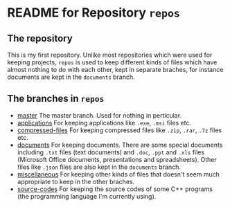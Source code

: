 # README for Repository `repos`
## The repository
This is my first repository. Unlike most repositories which were used for keeping projects, `repos` is used to keep different kinds of files which have almost nothing to do with each other, kept in separate braches, for instance documents are kept in the `documents` branch.

## The branches in `repos`
* [master](https://github.com/medoric/repos/tree/master)
The master branch. Used for nothing in perticular.
* [applications](https://github.com/medoric/repos/tree/applications)
For keeping applications like `.exe`, `.msi` files etc.
* [compressed-files](https://github.com/medoric/repos/tree/compressed-files)
For keeping compressed files like `.zip`, `.rar`, `.7z` files etc.
* [documents](https://github.com/medoric/repos/tree/documents)
For keeping documents. There are some special documents including `.txt` files (text documents) and `.doc`, `.ppt` and `.xls` files (Microsoft Office documents, presentations and spreadsheets). Other files like `.json` files are also kept in the `documents` branch.
* [miscellaneous](https://github.com/medoric/repos/tree/miscellaneous)
For keeping other kinds of files that doesn't seem much appropriate to keep in the other braches.
* [source-codes](https://github.com/medoric/repos/tree/source-codes)
For keeping the source codes of some C++ programs (the programming language I'm currently using).
